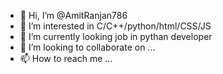 - 👋 Hi, I’m @AmitRanjan786
- 👀 I’m interested in C/C++/python/html/CSS/JS
- 🌱 I’m currently looking job in pythan developer
- 💞️ I’m looking to collaborate on ...
- 📫 How to reach me ...

<!---
AmitRanjan786/AmitRanjan786 is a ✨ special ✨ repository because its `README.md` (this file) appears on your GitHub profile.
You can click the Preview link to take a look at your changes.
--->
